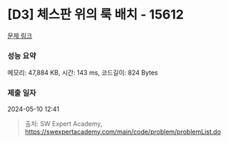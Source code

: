 # [D3] 체스판 위의 룩 배치 - 15612 

[문제 링크](https://swexpertacademy.com/main/code/problem/problemDetail.do?contestProbId=AYOBfxwaAXsDFATW) 

### 성능 요약

메모리: 47,884 KB, 시간: 143 ms, 코드길이: 824 Bytes

### 제출 일자

2024-05-10 12:41



> 출처: SW Expert Academy, https://swexpertacademy.com/main/code/problem/problemList.do